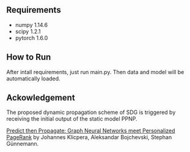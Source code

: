 ## Requirements
- numpy 1.14.6
- scipy 1.2.1
- pytorch 1.6.0

## How to Run
After intall requirements, just run main.py. Then data and model will be automatically loaded.

## Ackowledgement
The proposed dynamic propagation scheme of SDG is triggered by receiving the initial output of the static model PPNP.

[Predict then Propagate: Graph Neural Networks meet Personalized PageRank](https://github.com/klicperajo/ppnp) by Johannes Klicpera, Aleksandar Bojchevski, Stephan Günnemann.
